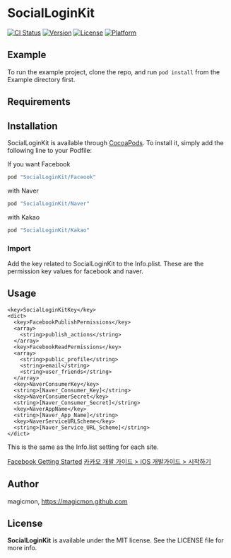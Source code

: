 # SocialLoginKit

[![CI Status](http://img.shields.io/travis/sagun25si@gmail.com/SocialLoginKit.svg?style=flat)](https://travis-ci.org/magicmon/SocialLoginKit)
[![Version](https://img.shields.io/cocoapods/v/SocialLoginKit.svg?style=flat)](http://cocoapods.org/pods/SocialLoginKit)
[![License](https://img.shields.io/cocoapods/l/SocialLoginKit.svg?style=flat)](http://cocoapods.org/pods/SocialLoginKit)
[![Platform](https://img.shields.io/cocoapods/p/SocialLoginKit.svg?style=flat)](http://cocoapods.org/pods/SocialLoginKit)

## Example

To run the example project, clone the repo, and run `pod install` from the Example directory first.

## Requirements

## Installation

SocialLoginKit is available through [CocoaPods](http://cocoapods.org). To install
it, simply add the following line to your Podfile:

If you want Facebook 
```ruby
pod "SocialLoginKit/Faceook"
```

with Naver
```ruby
pod "SocialLoginKit/Naver"
```

with Kakao
```ruby
pod "SocialLoginKit/Kakao"
```

### Import

Add the key related to SocialLoginKit to the Info.plist. These are the permission key values for facebook and naver.

## Usage
```
<key>SocialLoginKitKey</key>
<dict>
  <key>FacebookPublishPermissions</key>
  <array>
    <string>publish_actions</string>
  </array>
  <key>FacebookReadPermissions</key>
  <array>
    <string>public_profile</string>
    <string>email</string>
    <string>user_friends</string>
  </array>
  <key>NaverConsumerKey</key>
  <string>[Naver_Consumer_Key]</string>
  <key>NaverConsumerSecret</key>
  <string>[Naver_Consumer_Secret]</string>
  <key>NaverAppName</key>
  <string>[Naver_App_Name]</string>
  <key>NaverServiceURLScheme</key>
  <string>[Naver_Service_URL_Scheme]</string>
</dict>
```

This is the same as the Info.list setting for each site.

[Facebook Getting Started](https://developers.facebook.com/docs/ios/getting-started)
[카카오 개발 가이드 > iOS 개발가이드 > 시작하기](https://developers.kakao.com/docs/ios#시작하기-개발환경-구성)

## Author

magicmon, https://magicmon.github.com 

## License

**SocialLoginKit** is available under the MIT license. See the LICENSE file for more info.

